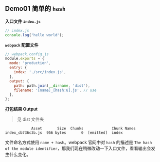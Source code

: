 ## Demo01 简单的 `hash`

**入口文件 `index.js`**

```js
// index.js
console.log('hello world');

```

**`webpack` 配置文件**

```js
// webpack.config.js
module.exports = {
  mode: 'production',
  entry: {
    index: './src/index.js',
  },
  output: {
    path: path.join(__dirname, 'dist'),
    filename: '[name]_[hash:8].js', // use
  },
};
```

**打包结果 Output**

> 见 dist 文件夹

```she
            Asset       Size  Chunks             Chunk Names
index_cb736c3b.js  956 bytes       0  [emitted]  index
```

文件命名方式使用 `name + hash`。webpack 官网中对 `hash` 的描述是 `The hash of the module identifier`，那我们现在稍微改动一下入口文件，看看输出会发生什么变化。
